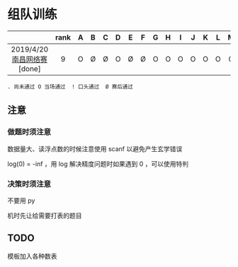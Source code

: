 # 组队训练

|                                          | rank |  A   |  B   |  C   |  D   |  E   |  F   |  G   |  H   |  I   |  J   |  K   |  L   |  M   |
| :--------------------------------------: | :--: | :--: | :--: | :--: | :--: | :--: | :--: | :--: | :--: | :--: | :--: | :--: | :--: | :--: |
| 2019/4/20 [南昌网络赛](https://www.jisuanke.com/contest/2290?view=challengesteam353@nanchang.icpc9fKu8jHv)[done] |  9   |  O   |  Ø   |  Ø   |  O   |  Ø   |  Ø   |  O   |  O   |  O   |  O   |  O   |  O   |  O   |

`. 尚未通过 O 当场通过  ! 口头通过  Ø 赛后通过`

## 注意

### 做题时须注意

数据量大、读浮点数的时候注意使用 scanf 以避免产生玄学错误

log(0)  = -inf ，用 log 解决精度问题时如果遇到 0 ，可以使用特判

### 决策时须注意

不要用 py

机时先让给需要打表的题目

## TODO

模板加入各种数表

